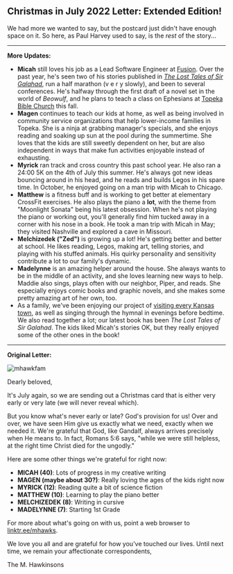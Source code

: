 Christmas in July 2022 Letter: Extended Edition!
---

We had more we wanted to say, but the postcard just didn't have enough space on it. So here, as Paul Harvey used to say, is the *rest* of the story...

---

**More Updates:**

* **Micah** still loves his job as a Lead Software Engineer at [Fusion](https://fusionehr.com/). Over the past year, he's seen two of his stories published in [_The Lost Tales of Sir Galahad_](https://store.rabbitroom.com/products/the-lost-tales-of-sir-galahad-ships-spring-2022), run a half marathon (v e r y slowly), and been to several conferences. He's halfway through the first draft of a novel set in the world of _Beowulf_, and he plans to teach a class on Ephesians at [Topeka Bible Church](http://discovertbc.com) this fall.
* **Magen** continues to teach our kids at home, as well as being involved in community service organizations that help lower-income families in Topeka. She is a ninja at grabbing manager's specials, and she enjoys reading and soaking up sun at the pool during the summertime. She loves that the kids are still sweetly dependent on her, but are also independent in ways that make fun activities enjoyable instead of exhausting.
* **Myrick** ran track and cross country this past school year. He also ran a 24:00 5K on the 4th of July this summer. He's always got new ideas bouncing around in his head, and he reads and builds Legos in his spare time. In October, he enjoyed going on a man trip with Micah to Chicago.
* **Matthew** is a fitness buff and is working to get better at elementary CrossFit exercises. He also plays the piano a **lot**, with the theme from "Moonlight Sonata" being his latest obsession. When he's not playing the piano or working out, you'll generally find him tucked away in a corner with his nose in a book. He took a man trip with Micah in May; they visited Nashville and explored a cave in Missouri.
* **Melchizedek ("Zed")** is growing up a lot! He's getting better and better at school. He likes reading, Legos, making art, telling stories, and playing with his stuffed animals. His quirky personality and sensitivity contribute a lot to our family's dynamic.
* **Madelynne** is an amazing helper around the house. She always wants to be in the middle of an activity, and she loves learning new ways to help. Maddie also sings, plays often with our neighbor, Piper, and reads. She especially enjoys comic books and graphic novels, and she makes some pretty amazing art of her own, too.
* As a family, we've been enjoying our project of [visiting every Kansas town](http://kstoddles.blogspot.com), as well as singing through the hymnal in evenings before bedtime. We also read together a lot; our latest book has been _The Lost Tales of Sir Galahad_. The kids liked Micah's stories OK, but they really enjoyed some of the other ones in the book!

---

**Original Letter:**

![mhawkfam](https://user-images.githubusercontent.com/6474798/178114543-24f25d89-a09a-440f-85d1-86b53f5789ce.jpg)

Dearly beloved,

It's July again, so we are sending out a Christmas card that is either very early or very late (we will never reveal which). 

But you know what's never early or late? God's provision for us! Over and over, we have seen Him give us exactly what we need, exactly when we needed it. We're grateful that God, like Gandalf, always arrives precisely when He means to. In fact, Romans 5:6 says, "while we were still helpless, at the right time Christ died for the ungodly."

Here are some other things we're grateful for right now:
* **MICAH (40)**: Lots of progress in my creative writing
* **MAGEN (maybe about 30?)**: Really loving the ages of the kids right now
* **MYRICK (12)**: Reading quite a bit of science fiction
* **MATTHEW (10)**: Learning to play the piano better
* **MELCHIZEDEK (8)**: Writing in cursive
* **MADELYNNE (7)**: Starting 1st Grade

For more about what's going on with us, point a web browser to [linktr.ee/mhawks](https://linktr.ee/mhawks).

We love you all and are grateful for how you've touched our lives. Until next time, we remain your affectionate correspondents,

The M. Hawkinsons
